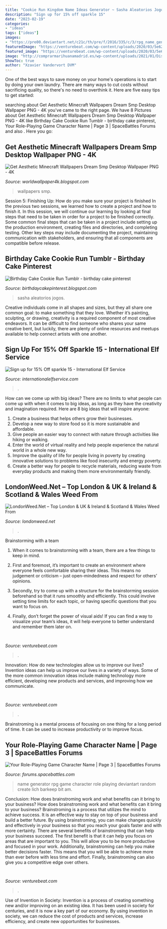 ```yaml
---
title: "Cookie Run Kingdom Name Ideas Generator ~ Sasha Aleatorios Jogos"
description: "Sign up for 15% off sparkle 15"
date: "2023-02-19"
categories:
- "ideas"
tags: ["ideas"]
images:
- "https://pre00.deviantart.net/c21c/th/pre/f/2016/335/c/3/rpg_name_generator_by_drakesteele-daqa40n.jpg"
featuredImage: "https://venturebeat.com/wp-content/uploads/2020/03/5e629aa88748623b8740ab86_Actions-1.png"
featured_image: "https://venturebeat.com/wp-content/uploads/2020/03/5e629aa88748623b8740ab86_Actions-1.png"
image: "http://comprarmarihuanamadrid.es/wp-content/uploads/2021/01/Diseno-sin-titulo-96.jpg"
ShowToc: true
author: "Xzavier Vandervort DVM"
---
```



One of the best ways to save money on your home's operations is to start by doing your own laundry. There are many ways to cut costs without sacrificing quality, so there's no need to overthink it. Here are five easy tips to get started:

	

		
searching about Get Aesthetic Minecraft Wallpapers Dream Smp Desktop Wallpaper PNG - 4K you've came to the right page. We have 8 Pictures about Get Aesthetic Minecraft Wallpapers Dream Smp Desktop Wallpaper PNG - 4K like Birthday Cake Cookie Run Tumblr - birthday cake pinterest, Your Role-Playing Game Character Name | Page 3 | SpaceBattles Forums and also . Here you go:
		
    
## Get Aesthetic Minecraft Wallpapers Dream Smp Desktop Wallpaper PNG - 4K

<img loading=lazy src="https://64.media.tumblr.com/dc808b72dabe6c76f4d68b220258a635/82d1e7eb2d77da54-9b/s640x960/62baf48a3513060027c78cd1ec89ba880b2c94c6.jpg" onerror="this.onerror=null;this.src='https://tse1.mm.bing.net/th?id=OIP.Hd8JRtEFvFtxMj8wd14G_gAAAA&amp;pid=15.1';" alt="Get Aesthetic Minecraft Wallpapers Dream Smp Desktop Wallpaper PNG - 4K">

_Source: worldwallpaper4k.blogspot.com_

>wallpapers smp. 

	

Session 5: Finishing Up: How do you make sure your project is finished
In the previous two sessions, we learned how to create a project and how to finish it. In this session, we will continue our learning by looking at final steps that need to be taken in order for a project to be finished correctly.
Some common final steps that can be taken in a project include setting up the production environment, creating files and directories, and completing testing. Other key steps may include documenting the project, maintaining communication with stakeholders, and ensuring that all components are compatible before release.

    
## Birthday Cake Cookie Run Tumblr - Birthday Cake Pinterest

<img loading=lazy src="https://i.pinimg.com/originals/58/87/fc/5887fcd39a1855199f2946f745af6915.png" onerror="this.onerror=null;this.src='https://tse4.mm.bing.net/th?id=OIP.u24lfOAJeEayHslDxAUUMQHaGK&amp;pid=15.1';" alt="Birthday Cake Cookie Run Tumblr - birthday cake pinterest">

_Source: birthdaycakepinterest.blogspot.com_

>sasha aleatorios jogos. 

	

Creative individuals come in all shapes and sizes, but they all share one common goal: to make something that they love. Whether it’s painting, sculpting, or drawing, creativity is a required component of most creative endeavors. It can be difficult to find someone who shares your same creative bent, but luckily, there are plenty of online resources and meetups available to help connect artists with one another.

    
## Sign Up For 15% Off Sparkle 15 - International Elf Service

<img loading=lazy src="https://mk0doweveyehh0bcl33c.kinstacdn.com/wp-content/uploads/Sign-up-for-15-Off-sparkle-15-768x644.png" onerror="this.onerror=null;this.src='https://tse2.mm.bing.net/th?id=OIP.FA93yDUYtx4MnUaB2HhZSQHaGN&amp;pid=15.1';" alt="Sign up for 15% Off sparkle 15 - International Elf Service">

_Source: internationalelfservice.com_

>. 

	

How can we come up with big ideas?
There are no limits to what people can come up with when it comes to big ideas, as long as they have the creativity and imagination required. Here are 8 big ideas that will inspire anyone:
1. Create a business that helps others grow their businesses. 
2. Develop a new way to store food so it is more sustainable and affordable. 
3. Give people an easier way to connect with nature through activities like hiking or walking. 
4. Enter the world of virtual reality and help people experience the natural world in a whole new way. 
5. Improve the quality of life for people living in poverty by creating innovative solutions to problems like food insecurity and energy poverty. 
6. Create a better way for people to recycle materials, reducing waste from everyday products and making them more environmentally friendly. 

    
## LondonWeed.Net – Top London &amp; UK &amp; Ireland &amp; Scotland &amp; Wales Weed From

<img loading=lazy src="http://comprarmarihuanamadrid.es/wp-content/uploads/2021/01/Diseno-sin-titulo-96.jpg" onerror="this.onerror=null;this.src='https://tse3.mm.bing.net/th?id=OIP.kDlS9KH9Y9EbNP9A4TwfIgAAAA&amp;pid=15.1';" alt="LondonWeed.Net – Top London &amp; UK &amp; Ireland &amp; Scotland &amp; Wales Weed From">

_Source: londonweed.net_

>. 

	

Brainstorming with a team
1. When it comes to brainstorming with a team, there are a few things to keep in mind.
2. First and foremost, it’s important to create an environment where everyone feels comfortable sharing their ideas. This means no judgement or criticism – just open-mindedness and respect for others’ opinions.

3. Secondly, try to come up with a structure for the brainstorming session beforehand so that it runs smoothly and efficiently. This could involve setting time limits for each topic, or having specific questions that you want to focus on.

4. Finally, don’t forget the power of visual aids! If you can find a way to visualize your team’s ideas, it will help everyone to better understand and remember them later on.

    
## 

<img loading=lazy src="https://venturebeat.com/wp-content/uploads/2020/03/ab.png" onerror="this.onerror=null;this.src='https://tse1.mm.bing.net/th?id=OIP.AKx8wjrYWUxVeIVAsY_I9QHaE8&amp;pid=15.1';" alt="">

_Source: venturebeat.com_

>. 

	

Innovation: How do new technologies allow us to improve our lives?
Invention ideas can help us improve our lives in a variety of ways. Some of the more common innovation ideas include making technology more efficient, developing new products and services, and improving how we communicate.

    
## 

<img loading=lazy src="https://venturebeat.com/wp-content/uploads/2019/11/samsungfold2.jpg" onerror="this.onerror=null;this.src='https://tse3.mm.bing.net/th?id=OIP.tN-i_J-D_UqV39h9leL6SgHaDa&amp;pid=15.1';" alt="">

_Source: venturebeat.com_

>. 

	

Brainstroming is a mental process of focusing on one thing for a long period of time. It can be used to increase productivity or to improve focus.

    
## Your Role-Playing Game Character Name | Page 3 | SpaceBattles Forums

<img loading=lazy src="https://pre00.deviantart.net/c21c/th/pre/f/2016/335/c/3/rpg_name_generator_by_drakesteele-daqa40n.jpg" onerror="this.onerror=null;this.src='https://tse2.mm.bing.net/th?id=OIP.MxDYPWkSgGUB-woXimoRewHaJl&amp;pid=15.1';" alt="Your Role-Playing Game Character Name | Page 3 | SpaceBattles Forums">

_Source: forums.spacebattles.com_

>name generator rpg game character role playing deviantart random create lich barkeep bit am. 

	

Conclusion: How does brainstroming work and what benefits can it bring to your business?
How does brainstroming work and what benefits can it bring to your business? Brainstroming is a process that utilizes the mind to achieve success. It is an effective way to stay on top of your business and build a better future. By using brainstroming, you can make changes quickly and effectively in your business so that you reach your goals faster and with more certainty. There are several benefits of brainstroming that can help your business succeed. The first benefit is that it can help you focus on areas that are important to you. This will allow you to be more productive and focused in your work. Additionally, brainstroming can help you make better decisions faster. This means that you will be able to achieve more than ever before with less time and effort. Finally, brainstroming can also give you a competitive edge over others.

    
## 

<img loading=lazy src="https://venturebeat.com/wp-content/uploads/2020/03/5e629aa88748623b8740ab86_Actions-1.png" onerror="this.onerror=null;this.src='https://tse1.mm.bing.net/th?id=OIP.DMC9krUQRQOCF8VaLaaaogHaJN&amp;pid=15.1';" alt="">

_Source: venturebeat.com_

>. 

	

Use of Invention in Society:
Invention is a process of creating something new and/or improving on an existing idea. It has been used in society for centuries, and it is now a key part of our economy. By using invention in society, we can reduce the cost of products and services, increase efficiency, and create new opportunities for businesses.

